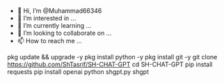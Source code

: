 - 👋 Hi, I’m @Muhammad66346
- 👀 I’m interested in ...
- 🌱 I’m currently learning ...
- 💞️ I’m looking to collaborate on ...
- 📫 How to reach me ...

pkg update && upgrade -y 
pkg install python -y 
pkg install git -y 
git clone https://github.com/ShTasrif/SH-CHAT-GPT 
cd SH-CHAT-GPT 
pip install requests 
pip install openai 
python shgpt.py
shgpt

